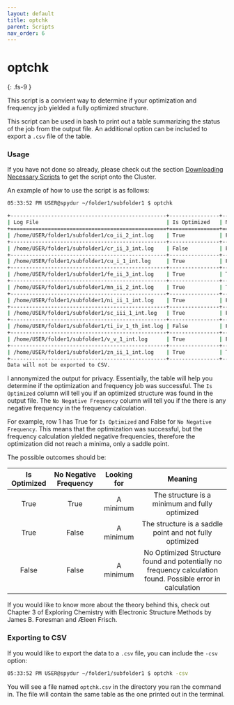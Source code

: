 ```yaml
---
layout: default
title: optchk
parent: Scripts
nav_order: 6
---
```


# optchk
{: .fs-9 }

This script is a convient way to determine if your optimization and frequency job yielded a fully optimized structure. 

This script can be used in bash to print out a table summarizing the status of the job from the output file. An additional option can be included to export a `.csv` file of the table.

### Usage

If you have not done so already, please check out the section [Downloading Necessary Scripts] to get the script onto the Cluster.

An example of how to use the script is as follows:

```bash
05:33:52 PM USER@spydur ~/folder1/subfolder1 $ optchk

+--------------------------------------------------+----------------+-------------------------+
| Log File                                         | Is Optimized   | No Negative Frequency   |
+==================================================+================+=========================+
| /home/USER/folder1/subfolder1/co_ii_2_int.log    | True           | False                   |
+--------------------------------------------------+----------------+-------------------------+
| /home/USER/folder1/subfolder1/cr_ii_3_int.log    | False          | False                   |
+--------------------------------------------------+----------------+-------------------------+
| /home/USER/folder1/subfolder1/cu_i_1_int.log     | True           | False                   |
+--------------------------------------------------+----------------+-------------------------+
| /home/USER/folder1/subfolder1/fe_ii_3_int.log    | True           | True                    |
+--------------------------------------------------+----------------+-------------------------+
| /home/USER/folder1/subfolder1/mn_ii_2_int.log    | True           | True                    |
+--------------------------------------------------+----------------+-------------------------+
| /home/USER/folder1/subfolder1/ni_ii_1_int.log    | True           | False                   |
+--------------------------------------------------+----------------+-------------------------+
| /home/USER/folder1/subfolder1/sc_iii_1_int.log   | True           | False                   |
+--------------------------------------------------+----------------+-------------------------+
| /home/USER/folder1/subfolder1/ti_iv_1_th_int.log | False          | False                   |
+--------------------------------------------------+----------------+-------------------------+
| /home/USER/folder1/subfolder1/v_v_1_int.log      | True           | False                   |
+--------------------------------------------------+----------------+-------------------------+
| /home/USER/folder1/subfolder1/zn_ii_1_int.log    | True           | True                    |
+--------------------------------------------------+----------------+-------------------------+
Data will not be exported to CSV.
```

I annonymized the output for privacy. Essentially, the table will help you determine if the optimization and frequency job was successful. The `Is Optimized` column will tell you if an optimized structure was found in the output file. The `No Negative Frequency` column will tell you if the there is any negative frequency in the frequency calculation.

For example, row 1 has True for `Is Optimized` and False for `No Negative Frequency`. This means that the optimization was successful, but the frequency calculation yielded negative frequencies, therefore the optimization did not reach a minima, only a saddle point.

The possible outcomes should be:

| Is Optimized | No Negative Frequency | Looking for | Meaning |
|:------------:|:----------------------:|:-------:| :-------: |
| True         | True                  | A minimum | The structure is a minimum and fully optimized |
| True         | False                 | A minimum | The structure is a saddle point and not fully optimized |
| False        | False                 | A minimum | No Optimized Structure found and potentially no frequency calculation found. Possible error in calculation |

If you would like to know more about the theory behind this, check out Chapter 3 of Exploring Chemistry with Electronic Structure Methods by James B. Foresman and Æleen Frisch.

### Exporting to CSV

If you would like to export the data to a `.csv` file, you can include the `-csv` option:

```bash
05:33:52 PM USER@spydur ~/folder1/subfolder1 $ optchk -csv
```

You will see a file named `optchk.csv` in the directory you ran the command in. The file will contain the same table as the one printed out in the terminal.

[Downloading Necessary Scripts]: https://np3wu.github.io/Spydur_Guide/docs/gettingstarted/scripts/scripts.html